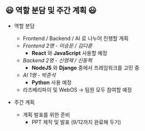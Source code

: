 ## 😃 역할 분담 및 주간 계획 😃

- 역할 분담
    - Frontend / Backend / AI 로 나누어 진행할 계획
    - *Frontend 2명 - 이승운 / 김다훈*
        - **React** 와 **JavaScript** 사용할 예정
    - *Backend 2명 - 신영재 / 신동혁*
        - **NodeJS** 와 **Django** 중에서 프레임워크를 고민 중
    - *AI 1명 - 박준석*
        - **Python** 사용 예정
    - 라즈베리파이 및 WebOS → 팀원 모두 참여할 예정
    
- 주간 계획
    - 계획 발표를 위한 준비
        - PPT 제작 및 발표 (9/12까지 완료해 두기)
